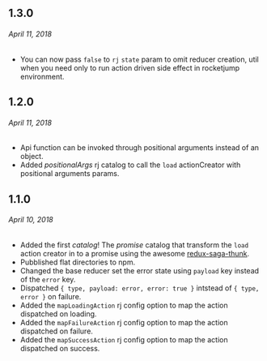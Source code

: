 ## 1.3.0
###### *April 11, 2018*
- You can now pass `false` to `rj` `state` param to omit reducer creation, util when you need only to
run action driven side effect in rocketjump environment.

## 1.2.0
###### *April 11, 2018*
- Api function can be invoked through positional arguments instead of an object.
- Added *positionalArgs* rj catalog to call the `load` actionCreator with positional arguments params.

## 1.1.0
###### *April 10, 2018*
- Added the first *catalog*! The *promise* catalog that transform the `load` action creator in to a promise using
 the awesome [redux-saga-thunk](https://github.com/diegohaz/redux-saga-thunk).
- Pubblished flat directories to npm.
- Changed the base reducer set the error state using `payload` key instead of the `error` key.
- Dispatched `{ type, payload: error, error: true }` intstead of `{ type, error }` on failure.
- Added the `mapLoadingAction` rj config option to map the action dispatched on loading.
- Added the `mapFailureAction` rj config option to map the action dispatched on failure.
- Added the `mapSuccessAction` rj config option to map the action dispatched on success.
